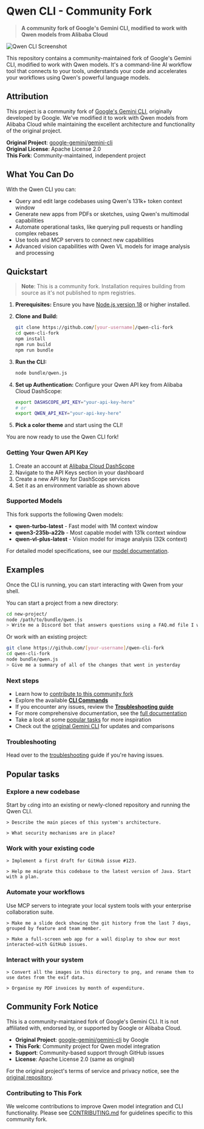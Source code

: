 # Qwen CLI - Community Fork

> **A community fork of Google's Gemini CLI, modified to work with Qwen models from Alibaba Cloud**

![Qwen CLI Screenshot](./docs/assets/qwen-screenshot.png)

This repository contains a community-maintained fork of Google's Gemini CLI, modified to work with Qwen models. It's a command-line AI workflow tool that connects to your tools, understands your code and accelerates your workflows using Qwen's powerful language models.

## Attribution

This project is a community fork of [Google's Gemini CLI](https://github.com/google-gemini/gemini-cli), originally developed by Google. We've modified it to work with Qwen models from Alibaba Cloud while maintaining the excellent architecture and functionality of the original project.

**Original Project**: [google-gemini/gemini-cli](https://github.com/google-gemini/gemini-cli)  
**Original License**: Apache License 2.0  
**This Fork**: Community-maintained, independent project

## What You Can Do

With the Qwen CLI you can:

- Query and edit large codebases using Qwen's 131k+ token context window
- Generate new apps from PDFs or sketches, using Qwen's multimodal capabilities
- Automate operational tasks, like querying pull requests or handling complex rebases
- Use tools and MCP servers to connect new capabilities
- Advanced vision capabilities with Qwen VL models for image analysis and processing

## Quickstart

> **Note**: This is a community fork. Installation requires building from source as it's not published to npm registries.

1. **Prerequisites:** Ensure you have [Node.js version 18](https://nodejs.org/en/download) or higher installed.

2. **Clone and Build:**
   ```bash
   git clone https://github.com/[your-username]/qwen-cli-fork
   cd qwen-cli-fork
   npm install
   npm run build
   npm run bundle
   ```

3. **Run the CLI:**
   ```bash
   node bundle/qwen.js
   ```

4. **Set up Authentication:** Configure your Qwen API key from Alibaba Cloud DashScope:
   ```bash
   export DASHSCOPE_API_KEY="your-api-key-here"
   # or
   export QWEN_API_KEY="your-api-key-here"
   ```

5. **Pick a color theme** and start using the CLI!

You are now ready to use the Qwen CLI fork!

### Getting Your Qwen API Key

1. Create an account at [Alibaba Cloud DashScope](https://dashscope.console.aliyun.com/)
2. Navigate to the API Keys section in your dashboard
3. Create a new API key for DashScope services
4. Set it as an environment variable as shown above

### Supported Models

This fork supports the following Qwen models:
- **qwen-turbo-latest** - Fast model with 1M context window
- **qwen3-235b-a22b** - Most capable model with 131k context window  
- **qwen-vl-plus-latest** - Vision model for image analysis (32k context)

For detailed model specifications, see our [model documentation](./docs/providers/qwen.md).

## Examples

Once the CLI is running, you can start interacting with Qwen from your shell.

You can start a project from a new directory:

```sh
cd new-project/
node /path/to/bundle/qwen.js
> Write me a Discord bot that answers questions using a FAQ.md file I will provide
```

Or work with an existing project:

```sh
git clone https://github.com/[your-username]/qwen-cli-fork
cd qwen-cli-fork
node bundle/qwen.js
> Give me a summary of all of the changes that went in yesterday
```

### Next steps

- Learn how to [contribute to this community fork](./CONTRIBUTING.md)
- Explore the available **[CLI Commands](./docs/cli/commands.md)**
- If you encounter any issues, review the **[Troubleshooting guide](./docs/troubleshooting.md)**
- For more comprehensive documentation, see the [full documentation](./docs/index.md)
- Take a look at some [popular tasks](#popular-tasks) for more inspiration
- Check out the [original Gemini CLI](https://github.com/google-gemini/gemini-cli) for updates and comparisons

### Troubleshooting

Head over to the [troubleshooting](docs/troubleshooting.md) guide if you're
having issues.

## Popular tasks

### Explore a new codebase

Start by `cd`ing into an existing or newly-cloned repository and running the Qwen CLI.

```text
> Describe the main pieces of this system's architecture.
```

```text
> What security mechanisms are in place?
```

### Work with your existing code

```text
> Implement a first draft for GitHub issue #123.
```

```text
> Help me migrate this codebase to the latest version of Java. Start with a plan.
```

### Automate your workflows

Use MCP servers to integrate your local system tools with your enterprise collaboration suite.

```text
> Make me a slide deck showing the git history from the last 7 days, grouped by feature and team member.
```

```text
> Make a full-screen web app for a wall display to show our most interacted-with GitHub issues.
```

### Interact with your system

```text
> Convert all the images in this directory to png, and rename them to use dates from the exif data.
```

```text
> Organise my PDF invoices by month of expenditure.
```

## Community Fork Notice

This is a community-maintained fork of Google's Gemini CLI. It is not affiliated with, endorsed by, or supported by Google or Alibaba Cloud. 

- **Original Project**: [google-gemini/gemini-cli](https://github.com/google-gemini/gemini-cli) by Google
- **This Fork**: Community project for Qwen model integration
- **Support**: Community-based support through GitHub issues
- **License**: Apache License 2.0 (same as original)

For the original project's terms of service and privacy notice, see the [original repository](https://github.com/google-gemini/gemini-cli).

### Contributing to This Fork

We welcome contributions to improve Qwen model integration and CLI functionality. Please see [CONTRIBUTING.md](./CONTRIBUTING.md) for guidelines specific to this community fork.
